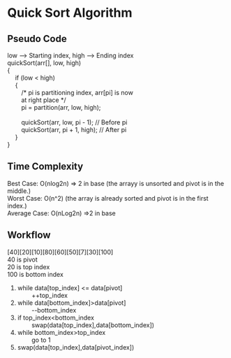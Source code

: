 # Quick Sort Algorithm



##  Pseudo Code
low  --> Starting index,  high  --> Ending index   <br/>
quickSort(arr[], low, high)                         <br/>
{                                                   <br/>
&emsp;    if (low < high)                                 <br/>
&emsp;    {                                                 <br/>
&emsp;&emsp;        /* pi is partitioning index, arr[pi] is now   <br/>
&emsp;&emsp;           at right place */                            <br/>
&emsp;&emsp;        pi = partition(arr, low, high);                   <br/>
                                                        <br/>
&emsp;&emsp;        quickSort(arr, low, pi - 1);  // Before pi    <br/>
&emsp;&emsp;        quickSort(arr, pi + 1, high); // After pi     <br/>
&emsp;    }                   <br/>
}     <br/>

## Time Complexity
Best Case: O(nlog2n) => 2 in base (the arrayy is unsorted and pivot is in the middle.) <br/>
Worst Case: O(n^2) (the array is already sorted and pivot is in the first index.) <br/>
Average Case: O(nLog2n) =>2 in base <br/>

##  Workflow
[40][20][10][80][60][50][7][30][100]<br/>
40 is pivot <br/>
20 is top index <br/>
100 is bottom index <br/>

1.  while data[top_index] <= data[pivot]     <br/>
&emsp;&emsp;  ++top_index           <br/>
2.  while data[bottom_index]>data[pivot]    <br/>
&emsp;&emsp;  --bottom_index      <br/>
3.  if top_index<bottom_index     <br/>
&emsp;&emsp;  swap(data[top_index],data[bottom_index])    <br/>
4.  while bottom_index>top_index          <br/>
&emsp;&emsp;  go to 1                       <br/>
5.  swap(data[top_index],data[pivot_index])         <br/>








